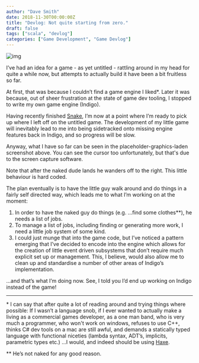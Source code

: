 ```yaml
---
author: "Dave Smith"
date: 2018-11-30T00:00:00Z
title: "Devlog: Not quite starting from zero."
draft: false
tags: ["scala", "devlog"]
categories: ["Game Development", "Game Devlog"]
---
```


![img](/fppixels/images/fallAndStop2.gif)

I’ve had an idea for a game - as yet untitled - rattling around in my head for quite a while now, but attempts to actually build it have been a bit fruitless so far.

At first, that was because I couldn’t find a game engine I liked*. Later it was because, out of sheer frustration at the state of game dev tooling, I stopped to write my own game engine (Indigo).

Having recently finished [Snake](https://fppixels.tumblr.com/post/180236288296/snake-in-scalajs-this-was-a-milestone-week), I’m now at a point where I’m ready to pick up where I left off on the untitled game. The development of my little game will inevitably lead to me into being sidetracked onto missing engine features back in Indigo, and so progress will be slow.

Anyway, what I have so far can be seen in the placeholder-graphics-laden screenshot above. You can see the cursor too unfortunately, but that's due to the screen capture software.

Note that after the naked dude lands he wanders off to the right. This little behaviour is hard coded.

The plan eventually is to have the little guy walk around and do things in a fairly self directed way, which leads me to what I’m working on at the moment:

1. In order to have the naked guy do things (e.g. ...find some clothes**), he needs a list of jobs.
2. To manage a list of jobs, including finding or generating more work, I need a little job system of some kind.
3. I could just munge that into the game code, but I’ve noticed a pattern emerging that I’ve decided to encode into the engine which allows for the creation of little event driven subsystems that don’t require much explicit set up or management. This, I believe, would also allow me to clean up and standardise a number of other areas of Indigo’s implementation.

…and that’s what I’m doing now. See, I told you I’d end up working on Indigo instead of the game!

---

\* I can say that after quite a lot of reading around and trying things where possible: If I wasn’t a language snob, if I ever wanted to actually make a living as a commercial games developer, as a one man band, who is very much a programmer, who won't work on windows, refuses to use C++, thinks C# dev tools on a mac are still awful, and demands a statically typed language with functional niceties (lambda syntax, ADT’s, implicits, parametric types etc.) …I would, and indeed should be using [Haxe](https://haxe.org/).

** He’s not naked for any good reason.
